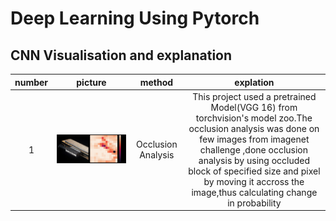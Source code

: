 # Deep Learning Using Pytorch
## CNN Visualisation and explanation
| number | picture | method | explation|
|:-----:|:----------:|:-------:|:-----------:|
|1|![GitHub Logo](https://github.com/rishab-gangwar/DeepLearning_using_Pytorch/blob/master/originalandocclusion.png)|Occlusion Analysis |This project used a pretrained Model(VGG 16) from torchvision's model zoo.The occlusion analysis was done on few images from imagenet challenge ,done occlusion analysis by using occluded block of specified size and pixel by moving it accross the image,thus calculating change in probability|

